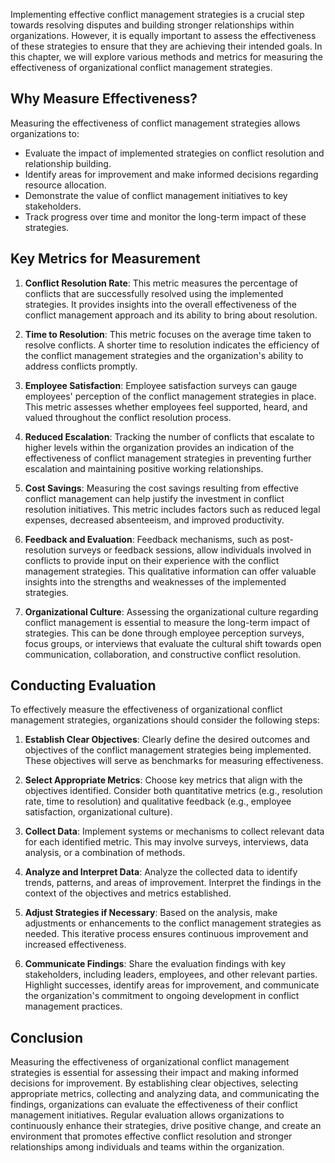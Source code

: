 
Implementing effective conflict management strategies is a crucial step towards resolving disputes and building stronger relationships within organizations. However, it is equally important to assess the effectiveness of these strategies to ensure that they are achieving their intended goals. In this chapter, we will explore various methods and metrics for measuring the effectiveness of organizational conflict management strategies.

## Why Measure Effectiveness?

Measuring the effectiveness of conflict management strategies allows organizations to:

- Evaluate the impact of implemented strategies on conflict resolution and relationship building.
- Identify areas for improvement and make informed decisions regarding resource allocation.
- Demonstrate the value of conflict management initiatives to key stakeholders.
- Track progress over time and monitor the long-term impact of these strategies.

## Key Metrics for Measurement

1. **Conflict Resolution Rate**: This metric measures the percentage of conflicts that are successfully resolved using the implemented strategies. It provides insights into the overall effectiveness of the conflict management approach and its ability to bring about resolution.
    
2. **Time to Resolution**: This metric focuses on the average time taken to resolve conflicts. A shorter time to resolution indicates the efficiency of the conflict management strategies and the organization's ability to address conflicts promptly.
    
3. **Employee Satisfaction**: Employee satisfaction surveys can gauge employees' perception of the conflict management strategies in place. This metric assesses whether employees feel supported, heard, and valued throughout the conflict resolution process.
    
4. **Reduced Escalation**: Tracking the number of conflicts that escalate to higher levels within the organization provides an indication of the effectiveness of conflict management strategies in preventing further escalation and maintaining positive working relationships.
    
5. **Cost Savings**: Measuring the cost savings resulting from effective conflict management can help justify the investment in conflict resolution initiatives. This metric includes factors such as reduced legal expenses, decreased absenteeism, and improved productivity.
    
6. **Feedback and Evaluation**: Feedback mechanisms, such as post-resolution surveys or feedback sessions, allow individuals involved in conflicts to provide input on their experience with the conflict management strategies. This qualitative information can offer valuable insights into the strengths and weaknesses of the implemented strategies.
    
7. **Organizational Culture**: Assessing the organizational culture regarding conflict management is essential to measure the long-term impact of strategies. This can be done through employee perception surveys, focus groups, or interviews that evaluate the cultural shift towards open communication, collaboration, and constructive conflict resolution.
    

## Conducting Evaluation

To effectively measure the effectiveness of organizational conflict management strategies, organizations should consider the following steps:

1. **Establish Clear Objectives**: Clearly define the desired outcomes and objectives of the conflict management strategies being implemented. These objectives will serve as benchmarks for measuring effectiveness.
    
2. **Select Appropriate Metrics**: Choose key metrics that align with the objectives identified. Consider both quantitative metrics (e.g., resolution rate, time to resolution) and qualitative feedback (e.g., employee satisfaction, organizational culture).
    
3. **Collect Data**: Implement systems or mechanisms to collect relevant data for each identified metric. This may involve surveys, interviews, data analysis, or a combination of methods.
    
4. **Analyze and Interpret Data**: Analyze the collected data to identify trends, patterns, and areas of improvement. Interpret the findings in the context of the objectives and metrics established.
    
5. **Adjust Strategies if Necessary**: Based on the analysis, make adjustments or enhancements to the conflict management strategies as needed. This iterative process ensures continuous improvement and increased effectiveness.
    
6. **Communicate Findings**: Share the evaluation findings with key stakeholders, including leaders, employees, and other relevant parties. Highlight successes, identify areas for improvement, and communicate the organization's commitment to ongoing development in conflict management practices.
    

## Conclusion

Measuring the effectiveness of organizational conflict management strategies is essential for assessing their impact and making informed decisions for improvement. By establishing clear objectives, selecting appropriate metrics, collecting and analyzing data, and communicating the findings, organizations can evaluate the effectiveness of their conflict management initiatives. Regular evaluation allows organizations to continuously enhance their strategies, drive positive change, and create an environment that promotes effective conflict resolution and stronger relationships among individuals and teams within the organization.
